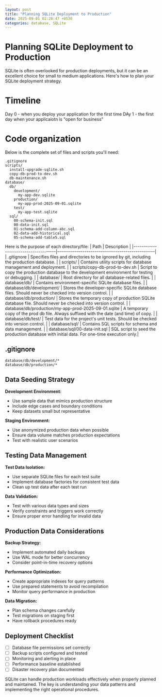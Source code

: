 ```yaml
---
layout: post
title: "Planning SQLite Deployment to Production"
date: 2025-09-01 02:28:47 +0530
categories: database, SQLite
---
```


# Planning SQLite Deployment to Production

SQLite is often overlooked for production deployments, but it can be an excellent choice for small to medium applications. Here's how to plan your SQLite deployment strategy.

# Timeline
Day 0 - when you deploy your application for the first time
DAy 1 - the first day when your applicaiotn is "open for business"

# Code organization
Below is the complete set of files and scripts you'll need:
```
.gitignore
scripts/
  install-upgrade-sqlite.sh
  copy-db-prod-to-dev.sh
  db-maintenance.sh
database/
  db/
    development/
      my-app-dev.sqlite
    production/
      my-app-prod-2025-09-01.sqlite
    test/
      my-app-test.sqlite
  sql/
    00-schema-init.sql
    00-data-init.sql
    01-schema-add-column-abc.sql
    02-data-add-historical.sql
    05-schema-add-table5.sql
```

Here is the purpose of each directory/file:
| Path                                 | Description                                      |
|--------------------------------------|--------------------------------------------------|
| .gitignore                           | Specifies files and directories to be ignored by git, including the production database. |
| scripts/                             | Contains utility scripts for database management and deployment. |
| scripts/copy-db-prod-to-dev.sh       | Script to copy the production database to the development environment for testing or debugging. |
| database/                            | Root directory for all database-related files.    |
| database/db/                         | Contains environment-specific SQLite database files. |
| database/db/development/             | Stores the developer-specific SQLite database files. Should never be checked into version control. |
| database/db/production/              | Stores the temporary copy of production SQLite database file. Should never be checked into version control. |
| database/db/production/my-app-prod-2025-09-01.sqlite | A temporary copy of the prod db file. Always suffixed with the date (and time) of copy. |
| database/db/test/                    | Test data for the project's unit tests. Should be checked into version control. |
| database/sql/                        | Contains SQL scripts for schema and data management. |
| database/sql/00-data-init.sql        | SQL script to seed the production database with initial data. For one-time execution only.|


## .gitignore
```
database/db/development/*
database/db/production/*
```


## Data Seeding Strategy

**Development Environment:**
- Use sample data that mimics production structure
- Include edge cases and boundary conditions
- Keep datasets small but representative

**Staging Environment:**
- Use anonymized production data when possible
- Ensure data volume matches production expectations
- Test with realistic user scenarios

## Testing Data Management

**Test Data Isolation:**
- Use separate SQLite files for each test suite
- Implement database factories for consistent test data
- Clean up test data after each test run

**Data Validation:**
- Test with various data types and sizes
- Verify constraints and triggers work correctly
- Ensure proper error handling for invalid data

## Production Data Considerations

**Backup Strategy:**
- Implement automated daily backups
- Use WAL mode for better concurrency
- Consider point-in-time recovery options

**Performance Optimization:**
- Create appropriate indexes for query patterns
- Use prepared statements to avoid recompilation
- Monitor query performance in production

**Data Migration:**
- Plan schema changes carefully
- Test migrations on staging first
- Have rollback procedures ready

## Deployment Checklist

- [ ] Database file permissions set correctly
- [ ] Backup scripts configured and tested
- [ ] Monitoring and alerting in place
- [ ] Performance baseline established
- [ ] Disaster recovery plan documented

SQLite can handle production workloads effectively when properly planned and maintained. The key is understanding your data patterns and implementing the right operational procedures.

